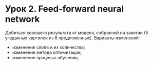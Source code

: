# Урок 2. Feed-forward neural network

Добиться хорошего результата от модели, собранной на занятии (5 угаданныx картинок из 8 предложенных). Варианты изменений:
- изменение слоёв и их количества;
- изменение метода оптимизации;
- изменение процесса обучения;
